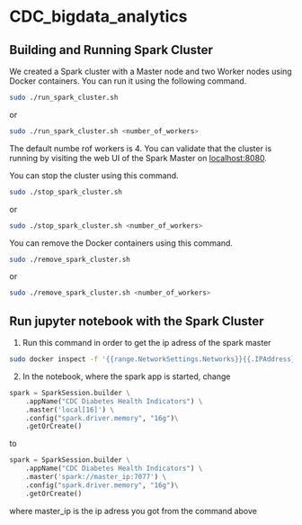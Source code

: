 # CDC_bigdata_analytics

## Building and Running Spark Cluster
We created a Spark cluster with a Master node and two Worker nodes using Docker containers. You can run it using the following command.
```sh
sudo ./run_spark_cluster.sh
```
or
```sh
sudo ./run_spark_cluster.sh <number_of_workers>
```
The default numbe rof workers is 4.
You can validate that the cluster is running by visiting the web UI of the Spark Master on [localhost:8080](http://localhost:8080/). 

You can stop the cluster using this command.
```sh
sudo ./stop_spark_cluster.sh
```
or
```sh
sudo ./stop_spark_cluster.sh <number_of_workers>
```
You can remove the Docker containers using this command.
```sh
sudo ./remove_spark_cluster.sh
```
or
```sh
sudo ./remove_spark_cluster.sh <number_of_workers>
```

## Run jupyter notebook with the Spark Cluster

1. Run this command in order to get the ip adress of the spark master
```sh
sudo docker inspect -f '{{range.NetworkSettings.Networks}}{{.IPAddress}}{{end}}' spark-master
```

2. In the notebook, where the spark app is started, change 
```python
spark = SparkSession.builder \
    .appName("CDC Diabetes Health Indicators") \
    .master('local[16]') \
    .config("spark.driver.memory", "16g")\
    .getOrCreate()
```
to
```python
spark = SparkSession.builder \
    .appName("CDC Diabetes Health Indicators") \
    .master('spark://master_ip:7077') \
    .config("spark.driver.memory", "16g")\
    .getOrCreate()
```
where master_ip is the ip adress you got from the command above